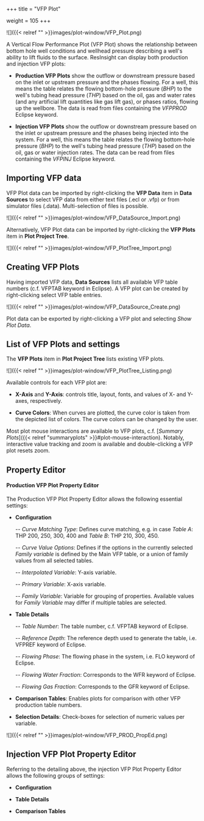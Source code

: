 +++
title = "VFP Plot"

weight = 105
+++

![]({{< relref "" >}}images/plot-window/VFP_Plot.png)

A Vertical Flow Performance Plot (VFP Plot) shows the relationship between bottom hole well conditions and wellhead pressure describing a well's ability to lift fluids to the surface. ResInsight can display both production and injection VFP plots:

- **Production VFP Plots** show the outflow or downstream pressure based on the inlet or upstream pressure and the phases flowing. For a well, this means the table relates the flowing bottom-hole pressure
(*BHP*) to the well's tubing head pressure (*THP*) based on the oil, gas and water rates (and any artificial
lift quantities like gas lift gas), or phases ratios, flowing up the wellbore. The data is read from files containing the *VFPPROD* Eclipse keyword.

- **Injection VFP Plots** show the outflow or downstream pressure based on the inlet or upstream pressure and the phases being injected into the system. For a well, this means the table relates the flowing bottom-hole pressure (*BHP*) to the well's tubing head pressure (*THP*) based on the oil, gas or water injection rates. The data can be read from files containing the *VFPINJ* Eclipse keyword.


## Importing VFP data

VFP Plot data can be imported by right-clicking the **VFP Data** item in **Data Sources** to select VFP data from either text files (.ecl or .vfp) or from simulator files (.data). Multi-selection of files is possible.

![]({{< relref "" >}}images/plot-window/VFP_DataSource_Import.png)

Alternatively, VFP Plot data can be imported by right-clicking the **VFP Plots** item in **Plot Project Tree**.

![]({{< relref "" >}}images/plot-window/VFP_PlotTree_Import.png)

## Creating VFP Plots

Having imported VFP data, **Data Sources** lists all available VFP table numbers (c.f. VFPTAB keyword in Eclipse). A VFP plot can be created by right-clicking select VFP table entries.

![]({{< relref "" >}}images/plot-window/VFP_DataSource_Create.png)

Plot data can be exported by right-clicking a VFP plot and selecting *Show Plot Data*.


## List of VFP Plots and settings
The **VFP Plots** item in **Plot Project Tree** lists existing VFP plots. 

![]({{< relref "" >}}images/plot-window/VFP_PlotTree_Listing.png)

Available controls for each VFP plot are:

- **X-Axis** and **Y-Axis**: controls title, layout, fonts, and values of X- and Y-axes, respectively. 

- **Curve Colors**: When curves are plotted, the curve color is taken from the depicted list of colors. The curve colors can be changed by the user.

Most plot mouse interactions are available to VFP plots, c.f. [*Summary Plots*]({{< relref "summaryplots" >}}#plot-mouse-interaction).
Notably, interactive value tracking and zoom is available and double-clicking a VFP plot resets zoom.

## Property Editor

#### Production VFP Plot Property Editor

The Production VFP Plot Property Editor allows the following essential settings:

- **Configuration**

  -- *Curve Matching Type*: Defines curve matching, e.g. in case *Table A*: THP 200, 250, 300, 400 and *Table B*: THP 210, 300, 450.

  -- *Curve Value Options*: Defines if the options in the currently selected *Family variable* is defined by the Main VFP table, or a union of family values from all selected tables.

  -- *Interpolated Variable*: Y-axis variable. 
  
  -- *Primary Variable*: X-axis variable.
  
  -- *Family Variable*: Variable for grouping of properties. Available values for *Family Variable* may differ if multiple tables are selected.

- **Table Details**

  -- *Table Number*: The table number, c.f. VFPTAB keyword of Eclipse.

  -- *Reference Depth*: The reference depth used to generate the table, i.e. VFPREF keyword of Eclipse.

  -- *Flowing Phase*: The flowing phase in the system, i.e. FLO keyword of Eclipse.

  -- *Flowing Water Fraction*: Corresponds to the WFR keyword of Eclipse.

  -- *Flowing Gas Fraction*: Corresponds to the GFR keyword of Eclipse.

- **Comparison Tables**: Enables plots for comparison with other VFP production table numbers.

- **Selection Details**: Check-boxes for selection of numeric values per variable.

![]({{< relref "" >}}images/plot-window/VFP_PROD_PropEd.png)

## Injection VFP Plot Property Editor

Referring to the detailing above, the injection VFP Plot Property Editor allows the following groups of settings: 

- **Configuration**

- **Table Details**

- **Comparison Tables**
